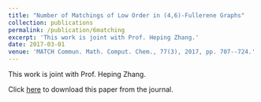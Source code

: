 ```yaml
---
title: "Number of Matchings of Low Order in (4,6)-Fullerene Graphs"
collection: publications
permalink: /publication/6matching
excerpt: 'This work is joint with Prof. Heping Zhang.'
date: 2017-03-01
venue: 'MATCH Commun. Math. Comput. Chem., 77(3), 2017, pp. 707--724.'
---
```


This work is joint with Prof. Heping Zhang.

Click [here](https://match.pmf.kg.ac.rs/electronic_versions/Match77/n3/match77n3_707-724.pdf) to download this paper from the journal.
